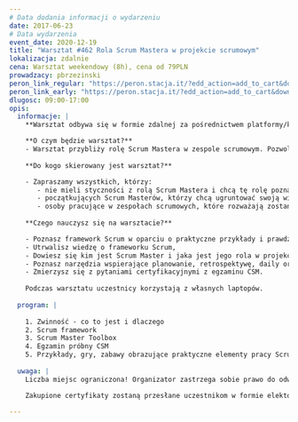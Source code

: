 ```yaml
---
# Data dodania informacji o wydarzeniu
date: 2017-06-23
# Data wydarzenia
event_date: 2020-12-19
title: "Warsztat #462 Rola Scrum Mastera w projekcie scrumowym"
lokalizacja: zdalnie
cena: Warsztat weekendowy (8h), cena od 79PLN
prowadzacy: pbrzezinski
peron_link_regular: "https://peron.stacja.it/?edd_action=add_to_cart&download_id=4781&edd_options[price_id]=1"
peron_link_early: "https://peron.stacja.it/?edd_action=add_to_cart&download_id=4781&edd_options[price_id]=2"
dlugosc: 09:00-17:00
opis:
  informacje: |
    **Warsztat odbywa się w formie zdalnej za pośrednictwem platformy/komunikatora online, z wykorzystaniem dźwięku, obrazu z kamery, udostępniania ekranu komputera prowadzącego i uczestników.** 

    **O czym będzie warsztat?**
    - Warsztat przybliży rolę Scrum Mastera w zespole scrumowym. Pozwoli poznać framework scrum i w jaki sposób Scrum Master może wprowadzać oraz utrzymywać jego poprawną egzekucję w zespole lub organizacji. Poza samymi elementami frameworka i ich utrwaleniem Scrum Masterzy dysponują dużą ilością narzędzi wspomagających ich pracę. W czasie warsztatu przybliżymy i wypróbujemy część z nich, a może wymyślimy nowe? Dodatkowo warsztat skupi się również na certyfikacji Scrum Masterów i pozwoli wam dowiedzieć się w jaki sposób przebiega taka certyfikacja oraz pozwoli na sprawdzenie swojej wiedzy w kontakcie z prawdziwymi pytaniami z certyfikacji.
  
    **Do kogo skierowany jest warsztat?**

    - Zapraszamy wszystkich, którzy:
       - nie mieli styczności z rolą Scrum Mastera i chcą tę rolę poznać,
       - początkujących Scrum Masterów, którzy chcą ugruntować swoją wiedzę i poznać nowe narzędzia,
       - osoby pracujące w zespołach scrumowych, które rozważają zostanie Scrum Masterami.
  
    **Czego nauczysz się na warsztacie?**

    - Poznasz framework Scrum w oparciu o praktyczne przykłady i prawdziwe doświadczenie osoby, która na co dzień pracuje przy użyciu tego frameworku,
    - Utrwalisz wiedzę o frameworku Scrum,
    - Dowiesz się kim jest Scrum Master i jaka jest jego rola w projekcie i poza nim,
    - Poznasz narzędzia wspierające planowanie, retrospektywę, daily oraz review,
    - Zmierzysz się z pytaniami certyfikacyjnymi z egzaminu CSM. 
 
    Podczas warsztatu uczestnicy korzystają z własnych laptopów.
    
  program: |
    
    1. Zwinność - co to jest i dlaczego
    2. Scrum framework
    3. Scrum Master Toolbox
    4. Egzamin próbny CSM
    5. Przykłady, gry, zabawy obrazujące praktyczne elementy pracy Scrum Mastera i zespołu scrumowego 
  
  uwaga: |
    Liczba miejsc ograniczona! Organizator zastrzega sobie prawo do odwołania wydarzenia w przypadku niezgłoszenia się minimalnej liczby uczestników.

    Zakupione certyfikaty zostaną przesłane uczestnikom w formie elektoronicznej po warsztacie. Jeśli chcesz otrzymać zakupiony certyfikat w formie papierowej, zgłoś to mailowo na adres kontakt@stacja.it. 

---
```

